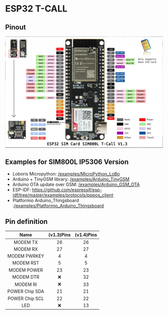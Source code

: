 # ESP32 T-CALL

## Pinout
  
![pinout](ESP32_TTGO_T-CALL.jpg)  
  
## Examples for SIM800L IP5306 Version

- Loboris Micropython: [/examples/MicroPython_LoBo](../examples/MicroPython_LoBo)
- Arduino + TinyGSM library: [/examples/Arduino_TinyGSM](../examples/Arduino_TinyGSM)
- Arduino OTA update over GSM: [/examples/Arduino_GSM_OTA](../examples/Arduino_GSM_OTA)
- ESP-IDF: https://github.com/espressif/esp-idf/tree/master/examples/protocols/pppos_client
- Platformio Arduino_Thingsboard :[/examples/Platformio_Arduino_Thingsboard](../examples/Platformio_Arduino_Thingsboard)

##  Pin definition
|      Name      | (v1.3)Pins | (v1.4)Pins |
| :------------: | :--------: | :--------: |
|   MODEM  TX    |     26     |     26     |
|   MODEM  RX    |     27     |     27     |
|  MODEM PWRKEY  |     4      |     4      |
|   MODEM RST    |     5      |     5      |
|  MODEM POWER   |     23     |     23     |
|   MODEM DTR    |     ❌      |     32     |
|    MODEM RI    |     ❌      |     33     |
| POWER Chip SDA |     21     |     21     |
| POWER Chip SCL |     22     |     22     |
|      LED       |     ❌      |     13     |
 
